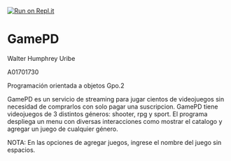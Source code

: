 [![Run on Repl.it](https://repl.it/badge/github/A01701730-Walter/GamePD)](https://repl.it/github/A01701730-Walter/GamePD)


# GamePD

Walter Humphrey Uribe 

A01701730 

Programación orientada a objetos Gpo.2 

GamePD es un servicio de streaming para jugar cientos de 
videojuegos sin necesidad de comprarlos con solo pagar una suscripcion.
GamePD tiene videojuegos de 3 distintos géneros: shooter, rpg y sport.
El programa despliega un menu con diversas interacciones como mostrar el
catalogo y agregar un juego de cualquier género.

NOTA: En las opciones de agregar juegos, ingrese el nombre del juego sin espacios.
